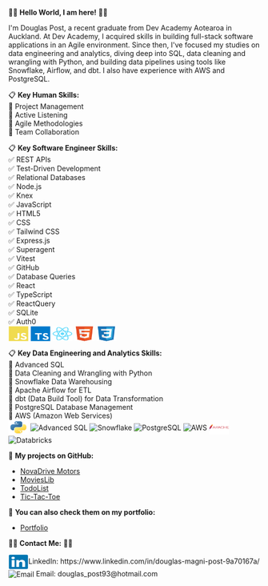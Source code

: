 🚀🚀 <b>Hello World, I am here!</b> 🚀🚀

<p>I'm Douglas Post, a recent graduate from Dev Academy Aotearoa in Auckland. At Dev Academy, I acquired skills in building full-stack software applications in an Agile environment. Since then, I've focused my studies on data engineering and analytics, diving deep into SQL, data cleaning and wrangling with Python, and building data pipelines using tools like Snowflake, Airflow, and dbt. I also have experience with AWS and PostgreSQL.</p>

📋 <b>Key Human Skills:</b>  
🔹 Project Management  
🔹 Active Listening  
🔹 Agile Methodologies  
🔹 Team Collaboration  

📋 <b>Key Software Engineer Skills:</b>  
✅ REST APIs  
✅ Test-Driven Development  
✅ Relational Databases  
✅ Node.js  
✅ Knex  
✅ JavaScript  
✅ HTML5  
✅ CSS  
✅ Tailwind CSS  
✅ Express.js  
✅ Superagent  
✅ Vitest  
✅ GitHub  
✅ Database Queries  
✅ React  
✅ TypeScript  
✅ ReactQuery  
✅ SQLite  
✅ Auth0  
<img align="center" alt="JavaScript" height="30" width="40" src="https://raw.githubusercontent.com/devicons/devicon/master/icons/javascript/javascript-plain.svg">
<img align="center" alt="TypeScript" height="30" width="40" src="https://raw.githubusercontent.com/devicons/devicon/master/icons/typescript/typescript-plain.svg">
<img align="center" alt="React" height="30" width="40" src="https://raw.githubusercontent.com/devicons/devicon/master/icons/react/react-original.svg">
<img align="center" alt="HTML5" height="30" width="40" src="https://raw.githubusercontent.com/devicons/devicon/master/icons/html5/html5-original.svg">
<img align="center" alt="CSS3" height="30" width="40" src="https://raw.githubusercontent.com/devicons/devicon/master/icons/css3/css3-original.svg">




📋 <b>Key Data Engineering and Analytics Skills:</b>  
🔸 Advanced SQL  
🔸 Data Cleaning and Wrangling with Python  
🔸 Snowflake Data Warehousing  
🔸 Apache Airflow for ETL  
🔸 dbt (Data Build Tool) for Data Transformation  
🔸 PostgreSQL Database Management  
🔸 AWS (Amazon Web Services)  
<img align="center" alt="Python" height="30" width="40" src="https://raw.githubusercontent.com/devicons/devicon/master/icons/python/python-original.svg">
<img align="center" alt="Advanced SQL" height="30" width="40" src="https://img.icons8.com/color/48/000000/sql.png">
<img align="center" alt="Snowflake" height="30" width="40" src="https://img.icons8.com/color/48/000000/snowflake.png">
<img align="center" alt="PostgreSQL" height="30" width="40" src="https://img.icons8.com/color/48/000000/postgreesql.png">
<img align="center" alt="AWS" height="30" width="40" src="https://img.icons8.com/color/48/000000/amazon-web-services.png">
<img align="center" alt="Airflow" height="30" width="40" src="https://raw.githubusercontent.com/devicons/devicon/master/icons/apache/apache-original-wordmark.svg">
<img
  align="center"
  alt="Databricks"
  height="30"
  width="40"
  src="https://upload.wikimedia.org/wikipedia/commons/thumb/6/63/Databricks_Logo.png/800px-Databricks_Logo.png"
/>


🔎 <b>My projects on GitHub:</b>  
- [NovaDrive Motors](https://github.com/DouglasMagni/NovaDrive-Motors)  
- [MoviesLib](https://github.com/DouglasMagni/MoviesLib)  
- [TodoList](https://github.com/DouglasMagni/TodoList)  
- [Tic-Tac-Toe](https://github.com/DouglasMagni/tic-tac-toe)  



🔎 <b>You can also check them on my portfolio:</b>  
- [Portfolio](https://douglasmagni.github.io/Portfolio/)

🚀🚀 <b>Contact Me:</b> 🚀🚀
<div><img align="center" alt="LinkedIn" height="30" width="40" src="https://raw.githubusercontent.com/devicons/devicon/master/icons/linkedin/linkedin-original.svg">LinkedIn: https://www.linkedin.com/in/douglas-magni-post-9a70167a/
</div>
<div><img align="center" alt="Email" height="30" width="30" src="https://img.icons8.com/color/48/000000/ms-outlook.png">    Email: douglas_post93@hotmail.com

</div>
